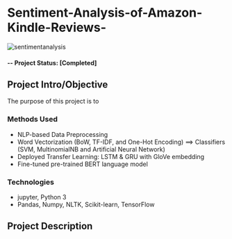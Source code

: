 # Sentiment-Analysis-of-Amazon-Kindle-Reviews-

![sentimentanalysis](https://user-images.githubusercontent.com/49653689/94883213-10b66280-0438-11eb-9eda-f0288f6f91ed.png)

#### -- Project Status: [Completed]

## Project Intro/Objective
The purpose of this project is to 

### Methods Used
* NLP-based Data Preprocessing 
* Word Vectorization (BoW, TF-IDF, and One-Hot Encoding) ==> Classifiers (SVM, MultinomialNB and Artificial Neural Network)
* Deployed Transfer Learning: LSTM & GRU with GloVe embedding
* Fine-tuned pre-trained BERT language model

### Technologies
* jupyter, Python 3
* Pandas, Numpy, NLTK, Scikit-learn, TensorFlow

## Project Description
